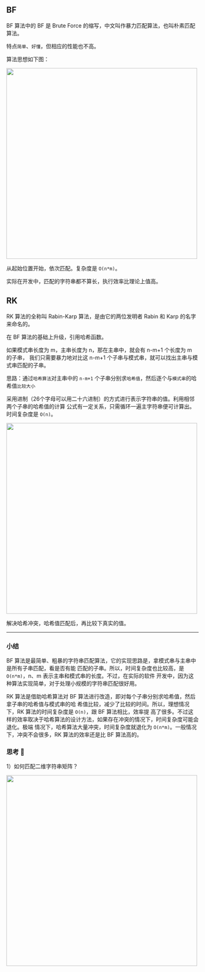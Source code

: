 ## BF

BF 算法中的 BF 是 Brute Force 的缩写，中文叫作暴力匹配算法，也叫朴素匹配算法。

特点`简单`、`好懂`，但相应的性能也不高。

算法思想如下图：

<img src="https://static001.geekbang.org/resource/image/f3/a2/f36fed972a5bdc75331d59c36eb15aa2.jpg" width=500>

从起始位置开始，依次匹配。复杂度是 `O(n*m)`。

实际在开发中，匹配的字符串都不算长，执行效率比理论上值高。

## RK

RK 算法的全称叫 Rabin-Karp 算法，是由它的两位发明者 Rabin 和 Karp 的名字来命名的。

在 BF 算法的基础上升级，引用哈希函数。

如果模式串长度为 m，主串长度为 n，那在主串中，就会有 n-m+1 个长度为 m 的子串，
我们只需要暴力地对比这 n-m+1 个子串与模式串，就可以找出主串与模式串匹配的子串。

思路：通过`哈希算法`对主串中的 `n-m+1` 个子串分别求`哈希值`，然后逐个与`模式串`的哈希值`比较大小`

采用进制（26个字母可以用二十六进制）的方式进行表示字符串的值。利用相邻两个子串的哈希值的计算
公式有一定关系，只需循环一遍主字符串便可计算出。时间复杂度是 `O(n)`。

<img src="https://static001.geekbang.org/resource/image/f9/f5/f99c16f2f899d19935567102c59661f5.jpg" width=500>

解决哈希冲突，哈希值匹配后，再比较下真实的值。

***

### 小结

BF 算法是最简单、粗暴的字符串匹配算法，它的实现思路是，拿模式串与主串中是所有子串匹配，看是否有能
匹配的子串。所以，时间复杂度也比较高，是 `O(n*m)`，n、m 表示主串和模式串的长度。不过，在实际的软件
开发中，因为这种算法实现简单，对于处理小规模的字符串匹配很好用。

RK 算法是借助哈希算法对 BF 算法进行改造，即对每个子串分别求哈希值，然后拿子串的哈希值与模式串的哈
希值比较，减少了比较的时间。所以，理想情况下，RK 算法的时间复杂度是 `O(n)`，跟 BF 算法相比，效率提
高了很多。不过这样的效率取决于哈希算法的设计方法，如果存在冲突的情况下，时间复杂度可能会退化。极端
情况下，哈希算法大量冲突，时间复杂度就退化为 `O(n*m)`。一般情况下，冲突不会很多，RK 算法的效率还是比 BF 算法高的。

### 思考 🤔

1）如何匹配二维字符串矩阵？

<img src="https://static001.geekbang.org/resource/image/00/c9/00c353326466a8ce4e790e36924704c9.jpg" width=500>

